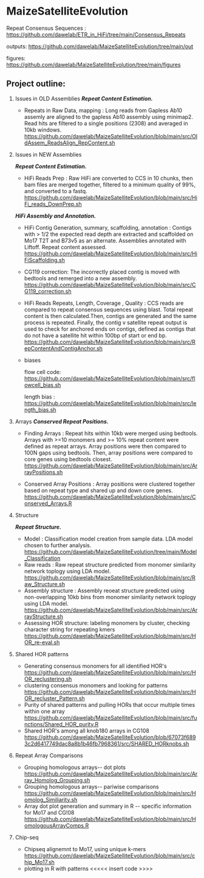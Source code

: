# MaizeSatelliteEvolution


Repeat Consensus Sequences : https://github.com/dawelab/ETR_in_HiFi/tree/main/Consensus_Repeats

 outputs: https://github.com/dawelab/MaizeSatelliteEvolution/tree/main/out
 
 figures: https://github.com/dawelab/MaizeSatelliteEvolution/tree/main/figures 

 
## Project outline:
1. Issues in OLD Assemblies
**_Repeat Content Estimation._**
	- Repeats in Raw Data, mapping : Long reads from Gapless Ab10 assemly are aligned to the gapless Ab10 assembly using minimap2. Read hits are filtered to a single positions (2308) and averaged in 10kb windows.
https://github.com/dawelab/MaizeSatelliteEvolution/blob/main/src/OldAssem_ReadsAlign_RepContent.sh

2. Issues in NEW Assemblies
   
   **_Repeat Content Estimation._**
    - HiFi Reads Prep : Raw HiFi are converted to CCS in 10 chunks, then bam files are merged together, filtered to a minimum quality of 99%, and converted to a fastq.
      https://github.com/dawelab/MaizeSatelliteEvolution/blob/main/src/HiFi_reads_DownPrep.sh

   **_HiFi Assembly and Annotation._**
    - HiFi Contig Generation, summary, scaffolding, annotation : Contigs with > 1/2 the expected read depth are extracted and scaffolded on Mo17 T2T and B73v5 as an alternate. Assemblies annotated with Liftoff. Repeat content assessed.
      https://github.com/dawelab/MaizeSatelliteEvolution/blob/main/src/HiFiScaffolding.sh
    - 	CG119 correction: The incorrectly placed contig is moved with bedtools and remerged into a new assembly.
      https://github.com/dawelab/MaizeSatelliteEvolution/blob/main/src/CG119_correction.sh

    - HiFi Reads Repeats, Length, Coverage , Quality : CCS reads are compared to repeat consensus sequences using blast. Total repeat content is then calculated.Then, contigs are generated and the same process is repeated. Finally, the contig v satellite repeat output is used to check for anchored ends on contigs, defined as contigs that do not have a satellite hit within 100bp of start or end bp.
      https://github.com/dawelab/MaizeSatelliteEvolution/blob/main/src/RepContentAndContigAnchor.sh

    - biases
   
   		flow cell code: https://github.com/dawelab/MaizeSatelliteEvolution/blob/main/src/flowcell_bias.sh
   
   		length bias : https://github.com/dawelab/MaizeSatelliteEvolution/blob/main/src/length_bias.sh
      

4. Arrays
   **_Conserved Repeat Positions._**
   - Finding Arrays : Repeat hits within 10kb were merged using bedtools. Arrays with >=10 monomers and >= 10% repeat content were defined as repeat arrays. Array positions were then compared to 100N gaps using bedtools. Then, array positions were compared to core genes using bedtools closest.
     https://github.com/dawelab/MaizeSatelliteEvolution/blob/main/src/ArrayPositions.sh	
     
   - Conserved Array Positions : Array positions were clustered together based on repeat type and shared up and down core genes.
     https://github.com/dawelab/MaizeSatelliteEvolution/blob/main/src/Conserved_Arrays.R


5. Structure
   
   **_Repeat Structure._**
   
   - Model : Classification model creation from sample data. LDA model chosen to further analysis.
     https://github.com/dawelab/MaizeSatelliteEvolution/tree/main/Model_Classification
   - Raw reads : Raw repeat structure predicted from monomer similarity network toplogy using LDA model.
      https://github.com/dawelab/MaizeSatelliteEvolution/blob/main/src/Raw_Structure.sh
   - Assembly structure : Assembly reoeat structure predicted using non-overlapping 10kb bins from monomer similarity network toplogy using LDA model.
     https://github.com/dawelab/MaizeSatelliteEvolution/blob/main/src/ArrayStructure.sh
   - Assessing HOR structure: labeling monomers by cluster, checking character string for repeating kmers
     https://github.com/dawelab/MaizeSatelliteEvolution/blob/main/src/HOR_re-eval.sh
     
6. Shared HOR patterns
   - Generating consensus monomers for all identified HOR's
     https://github.com/dawelab/MaizeSatelliteEvolution/blob/main/src/HOR_reclustering.sh
   - clustering consensus monomers and looking for patterns
     https://github.com/dawelab/MaizeSatelliteEvolution/blob/main/src/HOR_recluster_Pattern.sh
   - Purity of shared patterns and pulling HORs that occur multiple times within one array
     https://github.com/dawelab/MaizeSatelliteEvolution/blob/main/src/functions/Shared_HOR_purity.R
   - Shared HOR's among all knob180 arrays in CG108
     https://github.com/dawelab/MaizeSatelliteEvolution/blob/67073f6893c2d6417749dac8a8b1b46fb7968361/src/SHARED_HORknobs.sh 

7. Repeat Array Comparisons
   -   Grouping homologous arrays-- dot plots
	 https://github.com/dawelab/MaizeSatelliteEvolution/blob/main/src/Array_Homolog_Grouping.sh
   -   Grouping homologous arrays-- pariwise comparisons
    	https://github.com/dawelab/MaizeSatelliteEvolution/blob/main/src/Homolog_Similiarity.sh
    - Array dot plot generation and summary in R -- specific information for Mo17 and CG!08
      	https://github.com/dawelab/MaizeSatelliteEvolution/blob/main/src/HomologousArrayComps.R

8. Chip-seq
  	-  Chipseq alignemnt to Mo17, using unique k-mers
    	https://github.com/dawelab/MaizeSatelliteEvolution/blob/main/src/chip_Mo17.sh
	-  plotting in R with patterns
	 <<<<< insert code  >>>>
